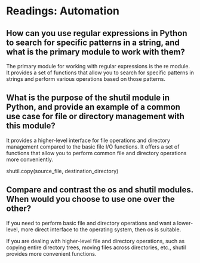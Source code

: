# Readings: Automation

## How can you use regular expressions in Python to search for specific patterns in a string, and what is the primary module to work with them?

The primary module for working with regular expressions is the re module. It provides a set of functions that allow you to search for specific patterns in strings and perform various operations based on those patterns.

## What is the purpose of the shutil module in Python, and provide an example of a common use case for file or directory management with this module?

It provides a higher-level interface for file operations and directory management compared to the basic file I/O functions. It offers a set of functions that allow you to perform common file and directory operations more conveniently.

shutil.copy(source_file, destination_directory)

## Compare and contrast the os and shutil modules. When would you choose to use one over the other?

If you need to perform basic file and directory operations and want a lower-level, more direct interface to the operating system, then os is suitable.

If you are dealing with higher-level file and directory operations, such as copying entire directory trees, moving files across directories, etc., shutil provides more convenient functions.
